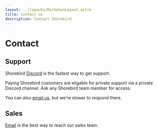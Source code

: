 ```yaml
---
layout: ../layouts/MarkdownLayout.astro
title: Contact us
description: Contact Shorebird
---
```


# Contact

## Support

Shorebird [Discord](https://discord.gg/shorebird) is the fastest way to get
support.

Paying Shorebird customers are eligable for private support via a private
Discord channel.  Ask any Shorebird team member for access.

You can also [email us](mailto:contact@shorebird.dev), but we're slower to
respond there.

## Sales

[Email](mailto:contact@shorebird.dev) is the best way to reach our sales team.
